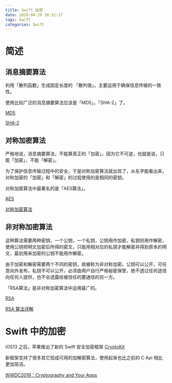 ```yaml
---
title: Swift 加密
date: 2020-04-29 10:32:17
tags: Swift
categories: Swift
---
```


# 简述

## 消息摘要算法

利用「散列函数」生成固定长度的 「散列值」，主要运用于确保信息传输的一致性。

使用比较广泛的消息摘要算法应该是「MD5」，「SHA-2」了。

[MD5](https://zh.wikipedia.org/wiki/MD5)

[SHA-2](https://zh.wikipedia.org/wiki/SHA-2)

## 对称加密算法

严格地说，消息摘要算法，不能算真正的「加密」，因为它不可逆，也就是说，只能「加密」，不能「解密」。

为了保护信息传输过程中的安全，于是对称加密算法就出现了，从名字能看出来，对称加密的「加密」和「解密」的过程使用的是相同的密钥。

对称加密算法中最著名的是「AES算法」。

[AES](https://zh.wikipedia.org/wiki/%E9%AB%98%E7%BA%A7%E5%8A%A0%E5%AF%86%E6%A0%87%E5%87%86)

[对称加密算法](https://zh.wikipedia.org/wiki/%E5%B0%8D%E7%A8%B1%E5%AF%86%E9%91%B0%E5%8A%A0%E5%AF%86)

## 非对称加密算法

这种算法需要两种密钥，一个公钥，一个私钥，公钥用作加密，私钥则用作解密，使用公钥把明文加密后所得的密文，只能用相对应的私钥才能解密并得到原本的明文，最初用来加密的公钥不能用作解密。

由于加密和解密需要两个不同的密钥，故被称为非对称加密。公钥可以公开，可任意向外发布，私钥不可以公开，必须由用户自行严格秘密保管，绝不透过任何途径向任何人提供，也不会透露给被信任的要通信的另一方。

「RSA算法」是非对称加密算法中运用最广的。

[RSA](https://zh.wikipedia.org/zh-cn/RSA%E5%8A%A0%E5%AF%86%E6%BC%94%E7%AE%97%E6%B3%95)

[RSA 算法详解](http://www.guideep.com/read?guide=5676830073815040)

# Swift 中的加密

iOS13 之后，苹果推出了新的 Swift 安全加密框架 [CryptoKit](https://developer.apple.com/documentation/cryptokit)

新框架支持了很多其它现成可用的加解密算法，使用起来也比之前的 C Api 相比更加简洁。

[WWDC2019：Cryptography and Your Apps](http://awhisper.github.io/2019/06/06/wwdc2019-cryptography/)




